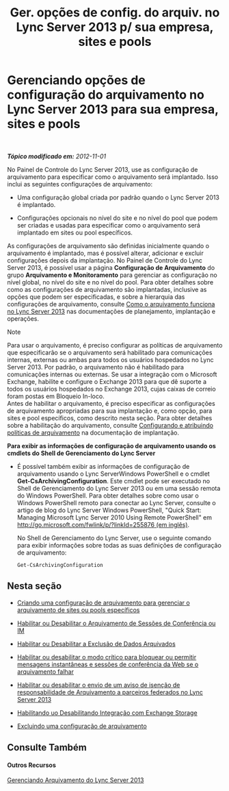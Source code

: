 ﻿---
title: "Ger. opções de config. do arquiv. no Lync Server 2013 p/ sua empresa, sites e pools"
TOCTitle: "Ger. opções de config. do arquiv. no Lync Server 2013 p/ sua empresa, sites e pools"
ms:assetid: 377a6f80-5f2b-4bc1-b507-e930a461fb1d
ms:mtpsurl: https://technet.microsoft.com/pt-br/library/JJ204802(v=OCS.15)
ms:contentKeyID: 49306384
ms.date: 05/19/2016
mtps_version: v=OCS.15
ms.translationtype: HT
---

# Gerenciando opções de configuração do arquivamento no Lync Server 2013 para sua empresa, sites e pools

 

_**Tópico modificado em:** 2012-11-01_

No Painel de Controle do Lync Server 2013, use as configuração de arquivamento para especificar como o arquivamento será implantado. Isso inclui as seguintes configurações de arquivamento:

  - Uma configuração global criada por padrão quando o Lync Server 2013 é implantado.

  - Configurações opcionais no nível do site e no nível do pool que podem ser criadas e usadas para especificar como o arquivamento será implantado em sites ou pool específicos.

As configurações de arquivamento são definidas inicialmente quando o arquivamento é implantado, mas é possível alterar, adicionar e excluir configurações depois da implantação. No Painel de Controle do Lync Server 2013, é possível usar a página **Configuração de Arquivamento** do grupo **Arquivamento e Monitoramento** para gerenciar as configuração no nível global, no nível do site e no nível do pool. Para obter detalhes sobre como as configurações de arquivamento são implantadas, inclusive as opções que podem ser especificadas, e sobre a hierarquia das configurações de arquivamento, consulte [Como o arquivamento funciona no Lync Server 2013](lync-server-2013-how-archiving-works.md) nas documentações de planejamento, implantação e operações.

> [!NOTE]  
> Para usar o arquivamento, é preciso configurar as políticas de arquivamento que especificarão se o arquivamento será habilitado para comunicações internas, externas ou ambas para todos os usuários hospedados no Lync Server 2013. Por padrão, o arquivamento não é habilitado para comunicações internas ou externas. Se usar a integração com o Microsoft Exchange, habilite e configure o Exchange 2013 para que dê suporte a todos os usuários hospedados no Exchange 2013, cujas caixas de correio foram postas em Bloqueio In-loco.<br />Antes de habilitar o arquivamento, é preciso especificar as configurações de arquivamento apropriadas para sua implantação e, como opção, para sites e pool específicos, como descrito nesta seção. Para obter detalhes sobre a habilitação do arquivamento, consulte <a href="lync-server-2013-configuring-and-assigning-archiving-policies.md">Configurando e atribuindo políticas de arquivamento</a> na documentação de implantação.

**Para exibir as informações de configuração de arquivamento usando os cmdlets do Shell de Gerenciamento do Lync Server**

  - É possível também exibir as informações de configuração de arquivamento usando o Lync ServerWindows PowerShell e o cmdlet **Get-CsArchivingConfiguration**. Este cmdlet pode ser executado no Shell de Gerenciamento do Lync Server 2013 ou em uma sessão remota do Windows PowerShell. Para obter detalhes sobre como usar o Windows PowerShell remoto para conectar ao Lync Server, consulte o artigo de blog do Lync Server Windows PowerShell, "Quick Start: Managing Microsoft Lync Server 2010 Using Remote PowerShell" em [http://go.microsoft.com/fwlink/p/?linkId=255876 (em inglês)](http://go.microsoft.com/fwlink/p/?linkid=255876).
    
    No Shell de Gerenciamento do Lync Server, use o seguinte comando para exibir informações sobre todas as suas definições de configuração de arquivamento:
    
        Get-CsArchivingConfiguration

## Nesta seção

  - [Criando uma configuração de arquivamento para gerenciar o arquivamento de sites ou pools específicos](lync-server-2013-creating-an-archiving-configuration-to-manage-archiving-for-specific-sites-or-pools.md)

  - [Habilitar ou Desabilitar o Arquivamento de Sessões de Conferência ou IM](lync-server-2013-enabling-or-disabling-archiving-of-im-or-conferencing-sessions.md)

  - [Habilitar ou Desabilitar a Exclusão de Dados Arquivados](lync-server-2013-enabling-or-disabling-the-purging-of-archived-data.md)

  - [Habilitar ou desabilitar o modo crítico para bloquear ou permitir mensagens instantâneas e sessões de conferência da Web se o arquivamento falhar](lync-server-2013-enabling-or-disabling-critical-mode-to-block-or-allow-im-and-web-conferencing-sessions-if-archiving-fails.md)

  - [Habilitar ou desabilitar o envio de um aviso de isenção de responsabilidade de Arquivamento a parceiros federados no Lync Server 2013](lync-server-2013-enable-or-disable-sending-an-archiving-disclaimer-to-federated-partners.md)

  - [Habilitando uo Desabilitando Integração com Exchange Storage](lync-server-2013-enabling-or-disabling-integration-with-exchange-storage.md)

  - [Excluindo uma configuração de arquivamento](lync-server-2013-deleting-an-archiving-configuration.md)

## Consulte Também

#### Outros Recursos

[Gerenciando Arquivamento do Lync Server 2013](lync-server-2013-managing-archiving.md)

